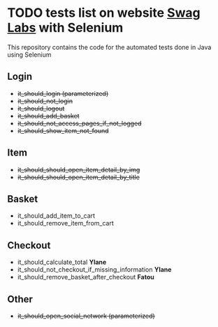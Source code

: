 # TODO tests list on website [Swag Labs](https://www.saucedemo.com/) with Selenium

This repository contains the code for the automated tests done in Java using Selenium

## Login

- ~~it_should_login (parameterized)~~  
- ~~it_should_not_login~~  
- ~~it_should_logout~~  
- ~~it_should_add_basket~~  
- ~~it_should_not_access_pages_if_not_logged~~  
- ~~it_should_show_item_not_found~~  

## Item

- ~~it_should_should_open_item_detail_by_img~~ 
- ~~it_should_should_open_item_detail_by_title~~

## Basket

- it_should_add_item_to_cart  
- it_should_remove_item_from_cart

## Checkout

- it_should_calculate_total **Ylane**
- it_should_not_checkout_if_missing_information **Ylane**
- it_should_remove_basket_after_checkout **Fatou**

## Other

- ~~it_should_open_social_network (parameterized)~~